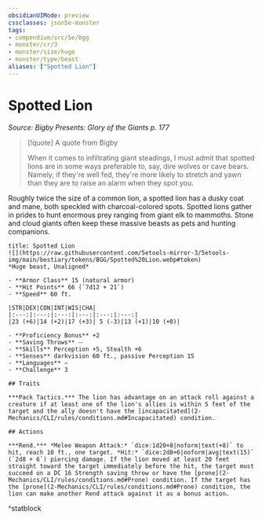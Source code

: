 ```yaml
---
obsidianUIMode: preview
cssclasses: json5e-monster
tags:
- compendium/src/5e/bgg
- monster/cr/3
- monster/size/huge
- monster/type/beast
aliases: ["Spotted Lion"]
---
```

# Spotted Lion
*Source: Bigby Presents: Glory of the Giants p. 177*  

> [!quote] A quote from Bigby  
> 
> When it comes to infiltrating giant steadings, I must admit that spotted lions are in some ways preferable to, say, dire wolves or cave bears. Namely, if they're well fed, they're more likely to stretch and yawn than they are to raise an alarm when they spot you.

Roughly twice the size of a common lion, a spotted lion has a dusky coat and mane, both speckled with charcoal-colored spots. Spotted lions gather in prides to hunt enormous prey ranging from giant elk to mammoths. Stone and cloud giants often keep these massive beasts as pets and hunting companions.

```ad-statblock
title: Spotted Lion
![](https://raw.githubusercontent.com/5etools-mirror-3/5etools-img/main/bestiary/tokens/BGG/Spotted%20Lion.webp#token)
*Huge beast, Unaligned*

- **Armor Class** 15 (natural armor)
- **Hit Points** 66 (`7d12 + 21`)
- **Speed** 60 ft.

|STR|DEX|CON|INT|WIS|CHA|
|:---:|:---:|:---:|:---:|:---:|:---:|
|23 (+6)|14 (+2)|17 (+3)| 5 (-3)|13 (+1)|10 (+0)|

- **Proficiency Bonus** +2
- **Saving Throws** ⏤
- **Skills** Perception +5, Stealth +6
- **Senses** darkvision 60 ft., passive Perception 15
- **Languages** —
- **Challenge** 3

## Traits

***Pack Tactics.*** The lion has advantage on an attack roll against a creature if at least one of the lion's allies is within 5 feet of the target and the ally doesn't have the [incapacitated](2-Mechanics/CLI/rules/conditions.md#Incapacitated) condition.

## Actions

***Rend.*** *Melee Weapon Attack:* `dice:1d20+8|noform|text(+8)` to hit, reach 10 ft., one target. *Hit:* `dice:2d8+6|noform|avg|text(15)` (`2d8 + 6`) piercing damage. If the lion moved at least 20 feet straight toward the target immediately before the hit, the target must succeed on a DC 16 Strength saving throw or have the [prone](2-Mechanics/CLI/rules/conditions.md#Prone) condition. If the target has the [prone](2-Mechanics/CLI/rules/conditions.md#Prone) condition, the lion can make another Rend attack against it as a bonus action.
```
^statblock